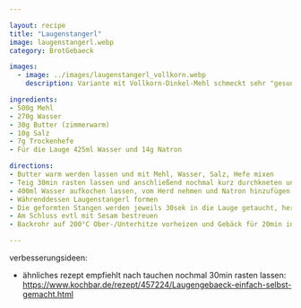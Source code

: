 ```yaml
---

layout: recipe
title: "Laugenstangerl"
image: laugenstangerl.webp
category: BrotGebaeck

images:
  - image: ../images/laugenstangerl_vollkorn.webp
    description: Variante mit Vollkorn-Dinkel-Mehl schmeckt sehr "gesund" aber auch gut. Evtl nur 50% Vollkornmehl probieren

ingredients:
- 500g Mehl
- 270g Wasser
- 30g Butter (zimmerwarm)
- 10g Salz
- 7g Trockenhefe
- Für die Lauge 425ml Wasser und 14g Natron

directions:
- Butter warm werden lassen und mit Mehl, Wasser, Salz, Hefe mixen
- Teig 30min rasten lassen und anschließend nochmal kurz durchkneten und in 8 Teile zerteilen
- 400ml Wasser aufkochen lassen, vom Herd nehmen und Natron hinzufügen (Achtung schäumt!)
- Währenddessen Laugenstangerl formen
- Die geformten Stangen werden jeweils 30sek in die Lauge getaucht, herausgenommen und danach mit einem Messer schräg eingeschnitten
- Am Schluss evtl mit Sesam bestreuen
- Backrohr auf 200°C Ober-/Unterhitze vorheizen und Gebäck für 20min ins vorgeheizte Backrohr geben

---
```


verbesserungsideen:
- ähnliches rezept empfiehlt nach tauchen nochmal 30min rasten lassen: https://www.kochbar.de/rezept/457224/Laugengebaeck-einfach-selbst-gemacht.html